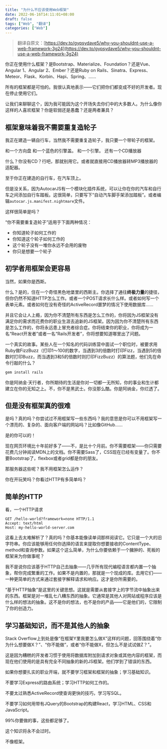 ```yaml
---
title: "为什么不应该使用Web框架"
date: 2022-06-16T14:11:01+08:00
draft: false
tags: ["Web", "翻译"]
categories: ["Web"]
---
```



> 翻译自原文：[https://dev.to/gypsydave5/why-you-shouldnt-use-a-web-framework-3g24](https://dev.to/gypsydave5/why-you-shouldnt-use-a-web-framework-3g24)


你正在使用什么框架？是Bootstrap、Materialize、Foundation？还是Vue、Angular 1、Angular 2、Ember？还是Ruby on Rails、Sinatra、Express、Meteor、Flask、Korbin、Hapi、Spring、……

所有的框架都是可怕的。我很认真地表示——它们把你们都变成不好的开发者。现在停止使用它们。

让我们来聊聊这个，因为我可能因为这个开场失去你们中的大多数人。为什么像你这样的人喜欢框架？你是软弱还是愚蠢？还是两者兼具？


## 框架意味着我不需要重复造轮子

我正在建造一辆自行车，当然我不需要重复造轮子，我只要一个带轮子的框架。

和一个方向盘
和一个蓝色的引擎盖。
和一个引擎。
还有一个CD播放器

什么？你没有CD？行吧，那就别用它。或者就直接用CD播放器转MP3播放器的适配器。

至于你正在建造的自行车，在汽车顶上。

但是没关系，因为AutocarJS有一个模块化插件系统，可以让你在你的汽车和自行车之间添加自行车踏板。这很简单，只要写下“自动汽车脚手架添加踏板”。或者编辑`autocar.js.manifest.nightmare`文件。

这样很简单是吗？

“你不需要重复造轮子”适用于下面两种情况：
* 你知道轮子如何工作的
* 你知道这个轮子如何工作的
* 这个轮子没有一堆你永远不会用的废物
* 你只是想要一个轮子


## 初学者用框架会更容易

当然，如果你是西斯。

什么？是的，住在一个奇怪黑色地堡里的西斯主。你选择了通往**终极力量**的捷径，但你仍然不知道HTTP怎么工作。或者一个POST请求长什么样。或者如何写一个表单元素。或者如何在没有奇怪的ActiveRecord噩梦的情况下使用数据库……

并且它会让人上瘾，因为你不清楚所有东西是怎么工作的，你将因为JS框架没有满足你的需求而花费你的职业生涯去追新的JS框架。因为因为你不清楚所有东西是怎么工作的，你将永远患上冒充者综合症。你将结束你的职业，你将成为一名“React开发者”或者一名“Rails开发者”，你将想要知道哪里出了问题。

一个真实的故事。某些人在一个知名的代码训练营中面试一个职位时，被要求用Ruby做FizzBuzz（打印1～100的数字，当遇到3的倍数时打印Fizz，当遇到5的倍数时打印Buzz，而当遇到3和5的倍数时则打印FizzBuzz）的算法题，他们先在命令行敲的什么？
```bash
gem install rails
```

你是阿纳金·天行者，你所期待的生活是你对一切都一无所知，你的事业和生计都建立在你的无知之上。不，你不是黑武士。你没那么酷。你是阿纳金，你烂透了。


## 但是没有框架真的很难

是吗？真的吗？你尝试过不用框架写一些东西吗？我的意思是你可以不用框架写一个漂亮的、复杂的、面向客户端的网站吗？比如像GitHub……

是的你可以的！

现在网页环境比十年前好多了——不，是比十个月前。你不需要框架——你只需要花费几分钟阅读MDN上的文档。你不需要Sass了，CSS现在已经有变量了。你不要Bootstrap了，flexbox或者grid都是你的朋友。

那服务器这些呢？我不用框架怎么运作？

你在开玩笑吗？你看过HTTP有多简单吗？

## 简单的HTTP

看，一个HTTP请求
```
GET /hello-world?framework=none HTTP/1.1
Accept: text/html
Host: my-hello-world-server.com
```

这看上去太难解析了？真的吗？你基本能像读单词那样阅读它。它只是一个大的旧字符串。你应该能够用任何你选择的语言来提取你想要接收的ContentType、method和查询参数。如果这个这么简单，为什么你要依赖于一个臃肿的、死板的框架来为你做事呢？

我不是说你应该基于HTTP自己去抽象——几乎所有现代编程语言都内置一个抽象，帮你完成繁重的工作。如果不是内置的，那就是一个现成的库。去用它们——一种更简单的方式来通过套接字解释请求和响应。这才是你所需要的。

“基于HTTP抽象”是这里的关键思想。这就是需要从套接字上的字节流中抽象出来的东西。框架是对一堆乱七八糟东西的抽象。它通常是其他人对网站或程序应该是什么样的想法的抽象。这不是你的想法，也不是你的产品——它是他们的，它限制了你的创造力。


## 学习基础知识，而不是其他人的抽象

Stack Overflow上到处是像“在框架Y里我要怎么做X”这样的问题，回答围绕着“你为什么想要做X？”、“你不能做”，或者“你不能做X，但怎么不是试试做Z？”。

这是因为糟糕的开发者习惯于使用将数据库附加到请求对象或其他内容的框架，而现在他们使用的是具有完全不同抽象的新的JS框架。他们学到了错误的东西。

如果你想要扎实的职业开端，就不要学习框架和框架的抽象；学习基础知识。

不要学习Express的路由系统；学习HTTP如何工作的。

不要太过熟悉ActiveRecord使查询更快的技巧，学习写SQL。

不要学习如何用带有JQuery的Bootstrap的构建React，学习HTML、CSS和JavaScript。

99%你要做的事，这些都足够了。

这个知识将永不会过时。

不像框架。








